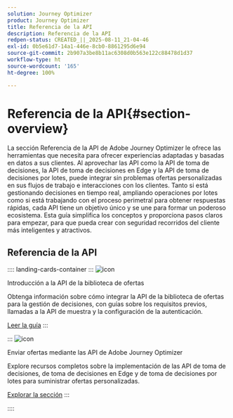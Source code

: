 ```yaml
---
solution: Journey Optimizer
product: Journey Optimizer
title: Referencia de la API
description: Referencia de la API
redpen-status: CREATED_||_2025-08-11_21-04-46
exl-id: 0b5e61d7-14a1-446e-8cb0-8861295d6e94
source-git-commit: 2b907a3be8b11ac6308d0b563e122c88478d1d37
workflow-type: ht
source-wordcount: '165'
ht-degree: 100%

---
```


# Referencia de la API{#section-overview}

La sección Referencia de la API de Adobe Journey Optimizer le ofrece las herramientas que necesita para ofrecer experiencias adaptadas y basadas en datos a sus clientes. Al aprovechar las API como la API de toma de decisiones, la API de toma de decisiones en Edge y la API de toma de decisiones por lotes, puede integrar sin problemas ofertas personalizadas en sus flujos de trabajo e interacciones con los clientes. Tanto si está gestionando decisiones en tiempo real, ampliando operaciones por lotes como si está trabajando con el proceso perimetral para obtener respuestas rápidas, cada API tiene un objetivo único y se une para formar un poderoso ecosistema. Esta guía simplifica los conceptos y proporciona pasos claros para empezar, para que pueda crear con seguridad recorridos del cliente más inteligentes y atractivos.

## Referencia de la API

:::: landing-cards-container
:::
![icon](https://cdn.experienceleague.adobe.com/icons/circle-play.svg?lang=es)

Introducción a la API de la biblioteca de ofertas

Obtenga información sobre cómo integrar la API de la biblioteca de ofertas para la gestión de decisiones, con guías sobre los requisitos previos, llamadas a la API de muestra y la configuración de la autenticación.

[Leer la guía](../using/offers/api-reference/getting-started.md)
:::

:::
![icon](https://cdn.experienceleague.adobe.com/icons/code-branch.svg?lang=es)

Enviar ofertas mediante las API de Adobe Journey Optimizer

Explore recursos completos sobre la implementación de las API de toma de decisiones, de toma de decisiones en Edge y de toma de decisiones por lotes para suministrar ofertas personalizadas.

[Explorar la sección](offer-delivery-api-landing-page.md)
:::

::::
